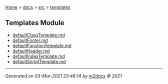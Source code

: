[Home](../../index.md) > [docs](../../docs_index.md) > [src](../src_index.md) > [templates](templates_index.md)  

## Templates Module

- [defaultClassTemplate.md](defaultClassTemplate.md)
- [defaultFooter.md](defaultFooter.md)
- [defaultFunctionTemplate.md](defaultFunctionTemplate.md)
- [defaultHeader.md](defaultHeader.md)
- [defaultIndexTemplate.md](defaultIndexTemplate.md)
- [defaultScriptTemplate.md](defaultScriptTemplate.md)

***

*Generated on 03-Mar-2021 23:48:14 by [m2docs](https://github.com/crgnam-research/m2docs) © 2021*